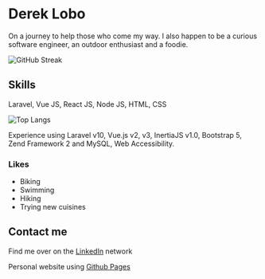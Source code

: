 # Derek Lobo

<!-- ![Derek Lobo](https://gravatar.com/avatar/c058e65e0a20333d266d8ce3ed937ebd#avatar?size=150) -->

On a journey to help those who come my way. I also happen to be a curious software engineer, an outdoor enthusiast and a foodie.

![GitHub Streak](https://streak-stats.demolab.com?user=dereklobo&hide_border=true&date_format=j%20M%5B%20Y%5D&mode=weekly)

<!-- ## GitHub stats
[![Derek's GitHub stats](https://github-readme-stats.vercel.app/api?username=dereklobo)](https://github.com/dereklobo/github-readme-stats) -->

## Skills
Laravel, Vue JS, React JS, Node JS, HTML, CSS

![Top Langs](https://github-readme-stats.vercel.app/api/top-langs/?username=dereklobo&langs_count=8&layout=compact)

Experience using Laravel v10, Vue.js v2, v3, InertiaJS v1.0, Bootstrap 5, Zend Framework 2 and MySQL, Web Accessibility.


### Likes
* Biking
* Swimming
* Hiking
* Trying new cuisines

## Contact me
Find me over on the [LinkedIn](https://www.linkedin.com/in/idereklobo/) network

Personal website using [Github Pages](https://dereklobo.github.io/about.html)
